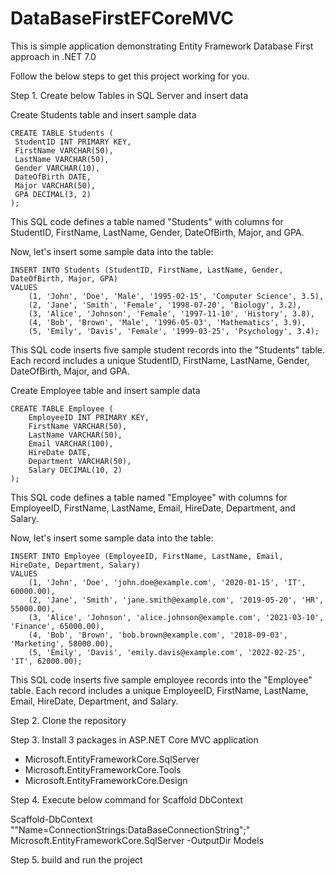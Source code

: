 # DataBaseFirstEFCoreMVC
This is simple application demonstrating Entity Framework Database First approach in .NET 7.0

Follow the below steps to get this project working for you.

Step 1. Create below Tables in SQL Server and insert data 

Create Students table and insert sample data
   ```
   CREATE TABLE Students (
    StudentID INT PRIMARY KEY,
    FirstName VARCHAR(50),
    LastName VARCHAR(50),
    Gender VARCHAR(10),
    DateOfBirth DATE,
    Major VARCHAR(50),
    GPA DECIMAL(3, 2)
);
```
This SQL code defines a table named "Students" with columns for StudentID, FirstName, LastName, Gender, DateOfBirth, Major, and GPA.

Now, let's insert some sample data into the table:

```
INSERT INTO Students (StudentID, FirstName, LastName, Gender, DateOfBirth, Major, GPA)
VALUES
    (1, 'John', 'Doe', 'Male', '1995-02-15', 'Computer Science', 3.5),
    (2, 'Jane', 'Smith', 'Female', '1998-07-20', 'Biology', 3.2),
    (3, 'Alice', 'Johnson', 'Female', '1997-11-10', 'History', 3.8),
    (4, 'Bob', 'Brown', 'Male', '1996-05-03', 'Mathematics', 3.9),
    (5, 'Emily', 'Davis', 'Female', '1999-03-25', 'Psychology', 3.4);
```
This SQL code inserts five sample student records into the "Students" table. Each record includes a unique StudentID, FirstName, LastName, Gender, DateOfBirth, Major, and GPA.

Create Employee table and insert sample data

```
CREATE TABLE Employee (
    EmployeeID INT PRIMARY KEY,
    FirstName VARCHAR(50),
    LastName VARCHAR(50),
    Email VARCHAR(100),
    HireDate DATE,
    Department VARCHAR(50),
    Salary DECIMAL(10, 2)
);
```
This SQL code defines a table named "Employee" with columns for EmployeeID, FirstName, LastName, Email, HireDate, Department, and Salary.

Now, let's insert some sample data into the table:

```
INSERT INTO Employee (EmployeeID, FirstName, LastName, Email, HireDate, Department, Salary)
VALUES
    (1, 'John', 'Doe', 'john.doe@example.com', '2020-01-15', 'IT', 60000.00),
    (2, 'Jane', 'Smith', 'jane.smith@example.com', '2019-05-20', 'HR', 55000.00),
    (3, 'Alice', 'Johnson', 'alice.johnson@example.com', '2021-03-10', 'Finance', 65000.00),
    (4, 'Bob', 'Brown', 'bob.brown@example.com', '2018-09-03', 'Marketing', 58000.00),
    (5, 'Emily', 'Davis', 'emily.davis@example.com', '2022-02-25', 'IT', 62000.00);
```
This SQL code inserts five sample employee records into the "Employee" table. Each record includes a unique EmployeeID, FirstName, LastName, Email, HireDate, Department, and Salary.

Step 2. Clone the repository


Step 3. Install 3 packages in ASP.NET Core MVC application
- Microsoft.EntityFrameworkCore.SqlServer
- Microsoft.EntityFrameworkCore.Tools
- Microsoft.EntityFrameworkCore.Design

Step 4. Execute below command for Scaffold DbContext

Scaffold-DbContext ""Name=ConnectionStrings:DataBaseConnectionString";" Microsoft.EntityFrameworkCore.SqlServer -OutputDir Models

Step 5. build and run the project
